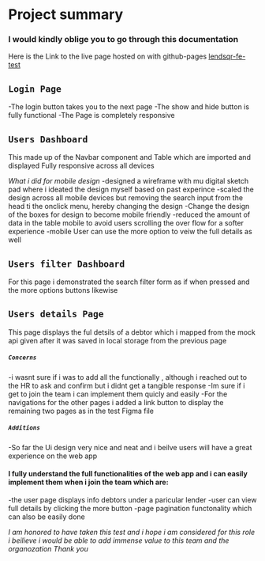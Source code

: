 # Project summary

### I would kindly oblige you to go through this documentation

Here is the Link to the live page hosted on with github-pages
[lendsqr-fe-test](funshyuaj.github.io/lendsqr-fe-test)

## `Login Page`

-The login button takes you to the next page
-The show and hide button is fully functional
-The Page is completely responsive


## `Users Dashboard`
This made up of the Navbar component and Table which are imported and displayed
Fully responsive across all devices



*What i did for mobile design* 
-designed a wireframe with mu digital sketch pad where i ideated the design myself based on past experince
-scaled the design across all mobile devices but removing the search input from the head ti the onclick menu, hereby changing the design
-Change the design of the boxes for design to become mobile friendly
-reduced the amount of data in the table mobile to avoid users scrolling the over flow for a softer experience
-mobile User can use the more option to veiw the full details as well


## `Users filter Dashboard`
For this page i demonstrated the search filter form as if when pressed and the more options buttons likewise



## `Users details Page`
This page displays the ful detsils of a debtor which i mapped from the mock api given after it was saved in local storage from the previous page




##### `Concerns`
-i wasnt sure if i was to add all the functionally , although i reached out to the HR to ask and confirm but i didnt get a tangible response
-Im sure if i get to join the team i can implement them quicly and easily
-For the navigations for the other pages i added a link button to display the remaining two pages as in the test Figma file


##### `Additions`
-So far the Ui design very nice and neat and i beilve users will have a great experience on the web app

#### I fully understand the full functionalities of the web app and i can easily implement them when i join the team which are:
-the user page displays info debtors under a paricular lender 
-user can view full details by clicking the more button 
-page pagination functonality which can also be easily done


*I am honored to have taken this test and i hope i am considered for this role i beilieve i would be able to add immense value to this team and the organozation*
*Thank you*

